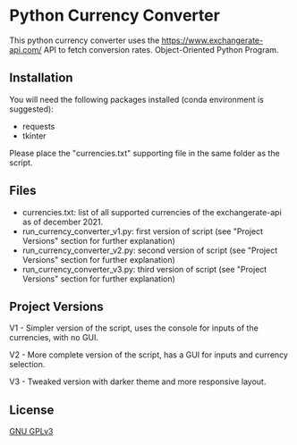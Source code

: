 # Python Currency Converter

This python currency converter uses the https://www.exchangerate-api.com/ API to fetch conversion rates. Object-Oriented Python Program.

## Installation

You will need the following packages installed (conda environment is suggested):

- requests
- tkinter

Please place the "currencies.txt" supporting file in the same folder as the script.

## Files
- currencies.txt: list of all supported currencies of the exchangerate-api as of december 2021.
- run_currency_converter_v1.py: first version of script (see "Project Versions" section for further explanation)
- run_currency_converter_v2.py: second version of script (see "Project Versions" section for further explanation)
- run_currency_converter_v3.py: third version of script (see "Project Versions" section for further explanation)

## Project Versions
V1 - Simpler version of the script, uses the console for inputs of the currencies, with no GUI.

V2 - More complete version of the script, has a GUI for inputs and currency selection.

V3 - Tweaked version with darker theme and more responsive layout.

## License
[GNU GPLv3](https://choosealicense.com/licenses/gpl-3.0/#)
